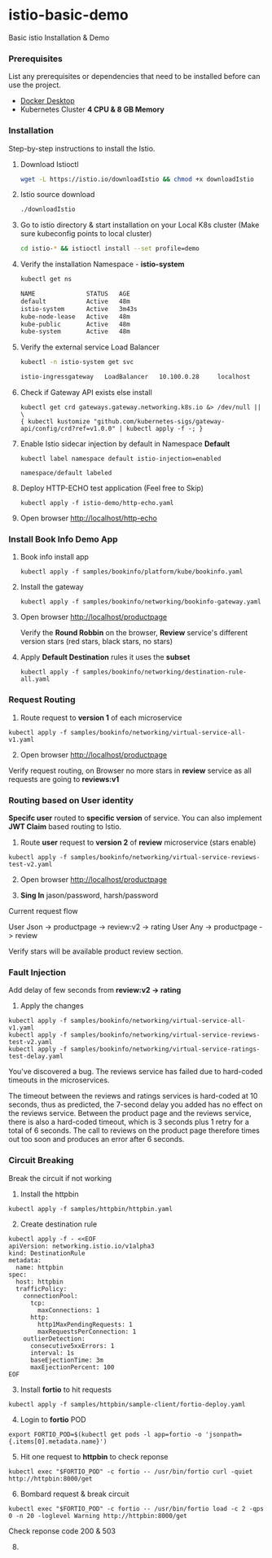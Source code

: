 # istio-basic-demo
Basic istio Installation & Demo

### Prerequisites

List any prerequisites or dependencies that need to be installed before can use the project.

- [Docker Desktop](https://www.docker.com/products/docker-desktop/)
- Kubernetes Cluster **4 CPU & 8 GB Memory**

### Installation

Step-by-step instructions to install the Istio.

1. Download Istioctl
   
   ```sh
   wget -L https://istio.io/downloadIstio && chmod +x downloadIstio
   ```
3. Istio source download
   
   ```sh
   ./downloadIstio
   ```
4. Go to istio directory & start installation on your Local K8s cluster (Make sure kubeconfig points to local cluster)
   
   ```sh
   cd istio-* && istioctl install --set profile=demo
   ```
5. Verify the installation Namespace - **istio-system**

   ```sh
   kubectl get ns

   NAME              STATUS   AGE
   default           Active   48m
   istio-system      Active   3m43s
   kube-node-lease   Active   48m
   kube-public       Active   48m
   kube-system       Active   48m
   ```

7. Verify the external service Load Balancer
   
   ```sh
   kubectl -n istio-system get svc

   istio-ingressgateway   LoadBalancer   10.100.0.28     localhost     15021:30981/TCP,80:31747/TCP,443:30554/TCP,31400:31195/TCP,15443:31488/TCP   7m42s
   ```
   
8. Check if Gateway API exists else install
   ```
   kubectl get crd gateways.gateway.networking.k8s.io &> /dev/null || \
   { kubectl kustomize "github.com/kubernetes-sigs/gateway-api/config/crd?ref=v1.0.0" | kubectl apply -f -; }
   ```
   
9. Enable Istio sidecar injection by default in Namespace **Default**
   ```
   kubectl label namespace default istio-injection=enabled

   namespace/default labeled
   ```

10. Deploy HTTP-ECHO test application (Feel free to Skip)
    ```
    kubectl apply -f istio-demo/http-echo.yaml
    ```
11. Open browser [http://localhost/http-echo](http://localhost/http-echo)

### Install Book Info Demo App

1. Book info install app
   ```
   kubectl apply -f samples/bookinfo/platform/kube/bookinfo.yaml
   ```

2. Install the gateway
   ```
   kubectl apply -f samples/bookinfo/networking/bookinfo-gateway.yaml
   ```

3. Open browser [http://localhost/productpage](http://localhost/productpage)

   Verify the **Round Robbin** on the browser, **Review** service's different version stars (red stars, black stars, no stars)
   
4. Apply **Default Destination** rules it uses the **subset**
   ```
   kubectl apply -f samples/bookinfo/networking/destination-rule-all.yaml
   ```

### Request Routing

1. Route request to **version 1** of each microservice 
```
kubectl apply -f samples/bookinfo/networking/virtual-service-all-v1.yaml
```
2. Open browser [http://localhost/productpage](http://localhost/productpage)

Verify request routing, on Browser no more stars in **review** service as all requests are going to **reviews:v1**

### Routing based on User identity

**Specifc user** routed to **specific version** of service. You can also implement **JWT Claim** based routing to Istio.  

 1. Route **user** request to **version 2** of **review** microservice (stars enable)
```
kubectl apply -f samples/bookinfo/networking/virtual-service-reviews-test-v2.yaml
```
2. Open browser [http://localhost/productpage](http://localhost/productpage)

3. **Sing In** jason/password, harsh/password

Current request flow

User Json -> productpage -> review:v2 -> rating
User Any  -> productpage -> review

Verify stars will be available product review section.

### Fault Injection

Add delay of few seconds from **review:v2 -> rating**

1. Apply the changes
```
kubectl apply -f samples/bookinfo/networking/virtual-service-all-v1.yaml
kubectl apply -f samples/bookinfo/networking/virtual-service-reviews-test-v2.yaml
kubectl apply -f samples/bookinfo/networking/virtual-service-ratings-test-delay.yaml
```

You've discovered a bug. The reviews service has failed due to hard-coded timeouts in the microservices.

The timeout between the reviews and ratings services is hard-coded at 10 seconds, thus as predicted, the 7-second delay you added has no effect on the reviews service. Between the product page and the reviews service, there is also a hard-coded timeout, which is 3 seconds plus 1 retry for a total of 6 seconds. The call to reviews on the product page therefore times out too soon and produces an error after 6 seconds.

### Circuit Breaking

Break the circuit if not working

1. Install the httpbin
```
kubectl apply -f samples/httpbin/httpbin.yaml
```

2. Create destination rule
```
kubectl apply -f - <<EOF
apiVersion: networking.istio.io/v1alpha3
kind: DestinationRule
metadata:
  name: httpbin
spec:
  host: httpbin
  trafficPolicy:
    connectionPool:
      tcp:
        maxConnections: 1
      http:
        http1MaxPendingRequests: 1
        maxRequestsPerConnection: 1
    outlierDetection:
      consecutive5xxErrors: 1
      interval: 1s
      baseEjectionTime: 3m
      maxEjectionPercent: 100
EOF
```

3. Install **fortio** to hit requests
```
kubectl apply -f samples/httpbin/sample-client/fortio-deploy.yaml
```

4. Login to **fortio** POD
```
export FORTIO_POD=$(kubectl get pods -l app=fortio -o 'jsonpath={.items[0].metadata.name}')
```
5. Hit one request to **httpbin** to check reponse
```
kubectl exec "$FORTIO_POD" -c fortio -- /usr/bin/fortio curl -quiet http://httpbin:8000/get
```

6. Bombard request & break circuit
```
kubectl exec "$FORTIO_POD" -c fortio -- /usr/bin/fortio load -c 2 -qps 0 -n 20 -loglevel Warning http://httpbin:8000/get
```
Check reponse code 200 & 503

8. 
